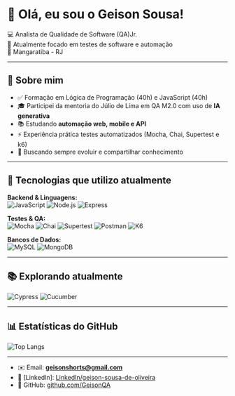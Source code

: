 
# 👋 Olá, eu sou o Geison Sousa!

💻 Analista de Qualidade de Software (QA)Jr.  
🚀 Atualmente focado em testes de software e automação  
📍 Mangaratiba - RJ  

---

## 🎯 Sobre mim
- ✅ Formação em Lógica de Programação (40h) e JavaScript (40h)  
- 🎓 Participei da mentoria do Júlio de Lima em QA M2.0 com uso de **IA generativa**
- 📚 Estudando **automação web, mobile e API**  
- ⚡ Experiência prática testes automatizados (Mocha, Chai, Supertest e k6)  
- 🌱 Buscando sempre evoluir e compartilhar conhecimento  

---

## 🚀 Tecnologias que utilizo atualmente  

**Backend & Linguagens:**  
![JavaScript](https://img.shields.io/badge/-JavaScript-F7DF1E?logo=javascript&logoColor=000)
![Node.js](https://img.shields.io/badge/-Node.js-339933?logo=node.js&logoColor=fff)
![Express](https://img.shields.io/badge/-Express-000000?logo=express&logoColor=fff)

**Testes & QA:**  
![Mocha](https://img.shields.io/badge/-Mocha-8D6748?logo=mocha&logoColor=fff)
![Chai](https://img.shields.io/badge/-Chai-A30701?logo=chai&logoColor=fff)
![Supertest](https://img.shields.io/badge/-Supertest-000000?logo=jest&logoColor=fff)
![Postman](https://img.shields.io/badge/-Postman-FF6C37?logo=postman&logoColor=fff)
![K6](https://img.shields.io/badge/-k6-7D64FF?logo=k6&logoColor=fff)

**Bancos de Dados:**  
![MySQL](https://img.shields.io/badge/-MySQL-4479A1?logo=mysql&logoColor=fff)
![MongoDB](https://img.shields.io/badge/-MongoDB-47A248?logo=mongodb&logoColor=fff)

---

## 📚 Explorando atualmente  
![Cypress](https://img.shields.io/badge/-Cypress-17202C?logo=cypress&logoColor=fff)
![Cucumber](https://img.shields.io/badge/-Cucumber-23D96C?logo=cucumber&logoColor=fff)


---

## 📊 Estatísticas do GitHub
![Top Langs](https://github-readme-stats.vercel.app/api/top-langs/?username=geisonsousa&layout=compact&theme=radical)

---


- ✉️ Email: **geisonshorts@gmail.com**  
- 💼 [LinkedIn]: [LinkedIn/geison-sousa-de-oliveira](https://www.linkedin.com/in/geison-sousa-de-oliveira-62bb44145/)
- 🧪 GitHub: [github.com/GeisonQA](https://github.com/GeisonQA)
